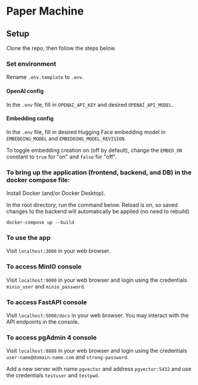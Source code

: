 # Paper Machine

## Setup

Clone the repo, then follow the steps below.

### Set environment 

Rename `.env.template` to `.env`.

#### OpenAI config

In the `.env` file, fill in `OPENAI_API_KEY` and desired `OPENAI_API_MODEL`.

#### Embedding config

In the `.env` file, fill in desired Hugging Face embedding model in `EMBEDDING_MODEL` and `EMBEDDING_MODEL_REVISION`.

To toggle embedding creation on (off by default), change the `EMBED_ON` constant to `true` for "on" and `false` for "off".

### To bring up the application (frontend, backend, and DB) in the docker compose file:
Install Docker (and/or Docker Desktop).

In the root directory, run the command below. Reload is on, so saved changes to the backend will automatically be applied (no need to rebuild)
```
docker-compose up --build
```

### To use the app

Visit `localhost:3000` in your web browser.

### To access MinIO console

Visit `localhost:9000` in your web browser and login using the credentials `minio_user` and `minio_password`.

### To access FastAPI console

Visit `localhost:5000/docs` in your web browser. You may interact with the API endpoints in the console.

### To access pgAdmin 4 console

Visit `localhost:8888` in your web browser and login using the credentials `user-name@domain-name.com` and `strong-password`.

Add a new server with name `pgvector` and address `pgvector:5432` and use the credentials `testuser` and `testpwd`.
